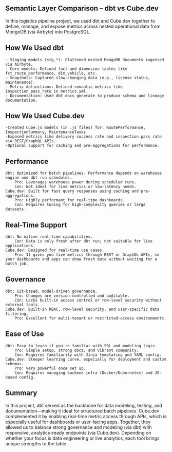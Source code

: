 ## Semantic Layer Comparison – dbt vs Cube.dev
In this logistics pipeline project, we used dbt and Cube.dev together to define, manage, and expose metrics across nested operational data from MongoDB (via Airbyte) into PostgreSQL.

## How We Used dbt
    - Staging models (stg_*): Flattened nested MongoDB documents ingested via Airbyte.
    - Core models: Defined fact and dimension tables like fct_route_performance, dim_vehicle, etc.
    - Snapshots: Captured slow-changing data (e.g., license status, maintenance).
    - Metric definitions: Defined semantic metrics like inspection_pass_rate in metrics.yml.
    - Documentation: Used dbt docs generate to produce schema and lineage documentation.

## How We Used Cube.dev
    -Created Cube.js models (in .js files) for: RoutePerformance, InspectionSummary, MaintenanceTasks
    -Exposed metrics like delivery success rate and inspection pass rate via REST/GraphQL APIs.
    -Optional support for caching and pre-aggregations for performance.

## Performance
    dbt: Optimized for batch pipelines. Performance depends on warehouse engine and dbt run schedules.
        Pro: Leverages warehouse power during scheduled runs.
        Con: Not ideal for live metrics or low-latency needs.
    Cube.dev: Built for fast query responses using caching and pre-aggregations.
        Pro: Highly performant for real-time dashboards.
        Con: Requires tuning for high-complexity queries or large datasets.

## Real-Time Support
    dbt: No native real-time capabilities.
        Con: Data is only fresh after dbt run; not suitable for live applications.
    Cube.dev: Designed for real-time use cases.
        Pro: It gives you live metrics through REST or GraphQL APIs, so your dashboards and apps can show fresh data without waiting for a batch job.

## Governance
    dbt: Git-based, model-driven governance.
        Pro: Changes are version-controlled and auditable.
        Con: Lacks built-in access control or row-level security without external tools.
    Cube.dev: Built-in RBAC, row-level security, and user-specific data filtering.
        Pro: Excellent for multi-tenant or restricted-access environments.
 
## Ease of Use
    dbt: Easy to learn if you're familiar with SQL and modeling logic.
        Pro: Simple setup, strong docs, and vibrant community.
        Con: Requires familiarity with Jinja templating and YAML config.
    Cube.dev: Steeper learning curve, especially for deployment and custom schemas.
        Pro: Very powerful once set up.
        Con: Requires managing backend infra (Docker/Kubernetes) and JS-based config.

## Summary
In this project, dbt served as the backbone for data modeling, testing, and documentation—making it ideal for structured batch pipelines. Cube.dev complemented it by enabling real-time metric access through APIs, which is especially useful for dashboards or user-facing apps. Together, they allowed us to balance strong governance and modeling (via dbt) with responsive, analytics-ready endpoints (via Cube.dev). Depending on whether your focus is data engineering or live analytics, each tool brings unique strengths to the table.
